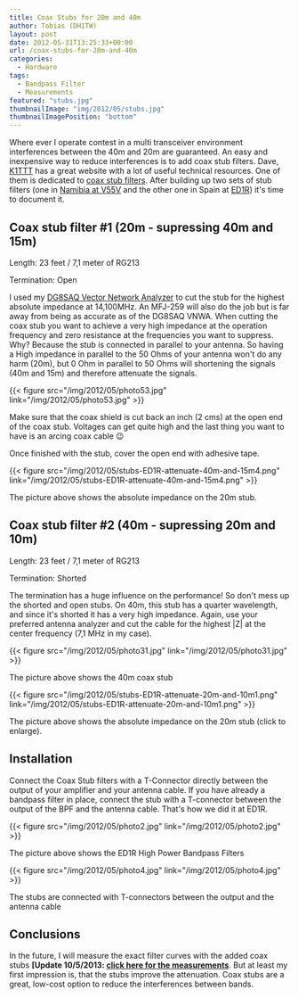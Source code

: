 ```yaml
---
title: Coax Stubs for 20m and 40m
author: Tobias (DH1TW)
layout: post
date: 2012-05-31T13:25:33+00:00
url: /coax-stubs-for-20m-and-40m
categories:
  - Hardware
tags:
  - Bandpass Filter
  - Measurements
featured: "stubs.jpg"
thumbnailImage: "img/2012/05/stubs.jpg"
thumbnailImagePosition: "bottom"
---
```

Where ever I operate contest in a multi transceiver environment interferences between the 40m and 20m are guaranteed. An easy and inexpensive way to reduce interferences is to add coax stub filters. Dave, [K1TTT][1] has a great website with a lot of useful technical resources. One of them is dedicated to [coax stub filters][2]. After building up two sets of stub filters (one in [Namibia at V55V][3] and the other one in Spain at [ED1R][4]) it's time to document it.

<!--more-->

## Coax stub filter #1 (20m - supressing 40m and 15m)

Length: 23 feet / 7,1 meter of RG213

Termination: Open

I used my [DG8SAQ Vector Network Analyzer][5] to cut the stub for the highest absolute impedance at 14,100MHz. An MFJ-259 will also do the job but is far away from being as accurate as of the DG8SAQ VNWA. When cutting the coax stub you want to achieve a very high impedance at the operation frequency and zero resistance at the frequencies you want to suppress. Why? Because the stub is connected in parallel to your antenna. So having a High impedance in parallel to the 50 Ohms of your antenna won't do any harm (20m), but 0 Ohm in parallel to 50 Ohms will shortening the signals (40m and 15m) and therefore attenuate the signals.

{{< figure src="/img/2012/05/photo53.jpg" link="/img/2012/05/photo53.jpg" >}}

Make sure that the coax shield is cut back an inch (2 cms) at the open end of the coax stub. Voltages can get quite high and the last thing you want to have is an arcing coax cable 😉

Once finished with the stub, cover the open end with adhesive tape.

{{< figure src="/img/2012/05/stubs-ED1R-attenuate-40m-and-15m4.png"
  link="/img/2012/05/stubs-ED1R-attenuate-40m-and-15m4.png" >}}

The picture above shows the absolute impedance on the 20m stub.

## Coax stub filter #2 (40m - supressing 20m and 10m)

Length: 23 feet / 7,1 meter of RG213

Termination: Shorted

The termination has a huge influence on the performance! So don't mess up the shorted and open stubs. On 40m, this stub has a quarter wavelength, and since it's shorted it has a very high impedance. Again, use your preferred antenna analyzer and cut the cable for the highest |Z| at the center frequency (7,1 MHz in my case).

{{< figure src="/img/2012/05/photo31.jpg" link="/img/2012/05/photo31.jpg" >}}

The picture above shows the 40m coax stub

{{< figure src="/img/2012/05/stubs-ED1R-attenuate-20m-and-10m1.png"
  link="/img/2012/05/stubs-ED1R-attenuate-20m-and-10m1.png" >}}

The picture above shows the absolute impedance on the 20m stub (click to enlarge).

## Installation

Connect the Coax Stub filters with a T-Connector directly between the output of your amplifier and your antenna cable. If you have already a bandpass filter in place, connect the stub with a T-connector between the output of the BPF and the antenna cable. That's how we did it at ED1R.


{{< figure src="/img/2012/05/photo2.jpg" link="/img/2012/05/photo2.jpg" >}}

The picture above shows the ED1R High Power Bandpass Filters

{{< figure src="/img/2012/05/photo4.jpg" link="/img/2012/05/photo4.jpg" >}}

The stubs are connected with T-connectors between the output and the antenna cable

## Conclusions

In the future, I will measure the exact filter curves with the added coax stubs **[Update 10/5/2013: [click here for the measurements](https://www.dh1tw.de/will-coax-stubs-improve-bandpass-filter-performance)**. But at least my first impression is, that the stubs improve the attenuation. Coax stubs are a great, low-cost option to reduce the interferences between bands.

 [1]: http://www.k1ttt.net
 [2]: http://www.k1ttt.net/technote/k2trstub.html
 [3]: http://www.qrz.com/db/V55V
 [4]: http://www.ed1r.com
 [5]: http://www.sdr-kits.net/VNWA/VNWA_Description.html
